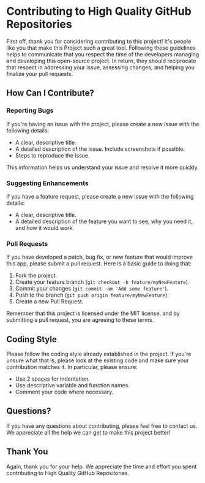 # Contributing to High Quality GitHub Repositories

First off, thank you for considering contributing to this project! It's people like you that make this Project such a great tool. Following these guidelines helps to communicate that you respect the time of the developers managing and developing this open-source project. In return, they should reciprocate that respect in addressing your issue, assessing changes, and helping you finalize your pull requests.

## How Can I Contribute?

### Reporting Bugs

If you're having an issue with the project, please create a new issue with the following details:

- A clear, descriptive title.
- A detailed description of the issue. Include screenshots if possible.
- Steps to reproduce the issue.

This information helps us understand your issue and resolve it more quickly.

### Suggesting Enhancements

If you have a feature request, please create a new issue with the following details:

- A clear, descriptive title.
- A detailed description of the feature you want to see, why you need it, and how it would work.

### Pull Requests

If you have developed a patch, bug fix, or new feature that would improve this app, please submit a pull request. Here is a basic guide to doing that:

1. Fork the project.
2. Create your feature branch (`git checkout -b feature/myNewFeature`).
3. Commit your changes (`git commit -am 'Add some feature'`).
4. Push to the branch (`git push origin feature/myNewFeature`).
5. Create a new Pull Request.

Remember that this project is licensed under the MIT license, and by submitting a pull request, you are agreeing to these terms.

## Coding Style

Please follow the coding style already established in the project. If you're unsure what that is, please look at the existing code and make sure your contribution matches it. In particular, please ensure:

- Use 2 spaces for indentation.
- Use descriptive variable and function names.
- Comment your code where necessary.

## Questions?

If you have any questions about contributing, please feel free to contact us. We appreciate all the help we can get to make this project better!

## Thank You

Again, thank you for your help. We appreciate the time and effort you spent contributing to High Quality GitHub Repositories.

